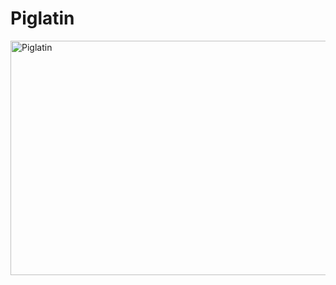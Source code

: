# Piglatin

<img width="791" height="375" alt="Piglatin" src="https://github.com/user-attachments/assets/8aab5868-b093-4e87-ad0a-60e5f928a4d6" />
